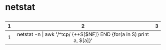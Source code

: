 # netstat 

##

1|2|3
-|:-:|-
1| netstat -n \| awk '/^tcp/ {++S[$NF]} END {for(a in S) print a, $[a]}'|
